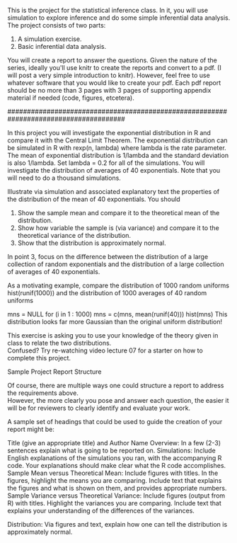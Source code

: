 This is the project for the statistical inference class. In it, you will use 
simulation to explore inference and do some simple inferential data analysis. 
The project consists of two parts:

1. A simulation exercise.
2. Basic inferential data analysis.

You will create a report to answer the questions. Given the nature of the series, 
ideally you'll use knitr to create the reports and convert to a pdf. (I will post 
a very simple introduction to knitr). However, feel free to use whatever software 
that you would like to create your pdf. Each pdf report should be no more than 3 
pages with 3 pages of supporting appendix material if needed (code, figures, etcetera).

######################################################################################

In this project you will investigate the exponential distribution in R and compare it 
with the Central Limit Theorem. The exponential distribution can be simulated in R with 
rexp(n, lambda) where lambda is the rate parameter. The mean of exponential distribution 
is 1/lambda and the standard deviation is also 1/lambda. Set lambda = 0.2 for all of the 
simulations. You will investigate the distribution of averages of 40 exponentials.
Note that you will need to do a thousand simulations.

Illustrate via simulation and associated explanatory text the properties of the distribution 
of the mean of 40 exponentials.  You should

1. Show the sample mean and compare it to the theoretical mean of the distribution.
2. Show how variable the sample is (via variance) and compare it to the theoretical variance of the distribution.
3. Show that the distribution is approximately normal.

In point 3, focus on the difference between the distribution of a large collection of random exponentials and the 
distribution of a large collection of averages of 40 exponentials. 

As a motivating example, compare the distribution of 1000 random uniforms
hist(runif(1000))
and the distribution of 1000 averages of 40 random uniforms

mns = NULL
for (i in 1 : 1000) mns = c(mns, mean(runif(40)))
hist(mns)
This distribution looks far more Gaussian than the original uniform distribution!


This exercise is asking you to use your knowledge of the theory given in class to relate the two distributions.  
Confused?  Try re-watching video lecture 07 for a starter on how to complete this project.


Sample Project Report Structure

Of course, there are multiple ways one could structure a report to address the requirements above.  
However, the more clearly you pose and answer each question, the easier it will be for reviewers to 
clearly identify and evaluate your work. 

A sample set of headings that could be used to guide the creation of your report might be:

Title (give an appropriate title) and Author Name
Overview: In a few (2-3) sentences explain what is going to be reported on.
Simulations: Include English explanations of the simulations you ran, with the accompanying R code. 
Your explanations should make clear what the R code accomplishes. Sample Mean versus Theoretical Mean: 
Include figures with titles. In the figures, highlight the means you are comparing. Include text that 
explains the figures and what is shown on them, and provides appropriate numbers.
Sample Variance versus Theoretical Variance: Include figures (output from R) with titles. Highlight 
the variances you are comparing. Include text that explains your understanding of the differences of 
the variances.

Distribution: Via figures and text, explain how one can tell the distribution is approximately normal.
